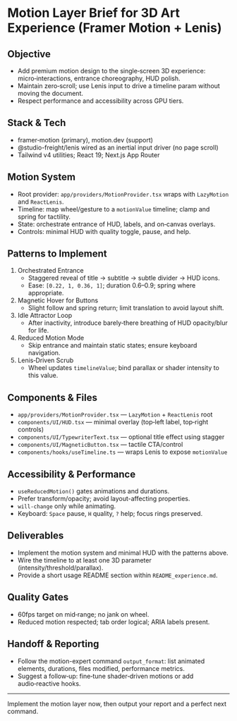 # Motion Layer Brief for 3D Art Experience (Framer Motion + Lenis)

## Objective
- Add premium motion design to the single‑screen 3D experience: micro‑interactions, entrance choreography, HUD polish.
- Maintain zero‑scroll; use Lenis input to drive a timeline param without moving the document.
- Respect performance and accessibility across GPU tiers.

## Stack & Tech
- framer‑motion (primary), motion.dev (support)
- @studio-freight/lenis wired as an inertial input driver (no page scroll)
- Tailwind v4 utilities; React 19; Next.js App Router

## Motion System
- Root provider: `app/providers/MotionProvider.tsx` wraps with `LazyMotion` and `ReactLenis`.
- Timeline: map wheel/gesture to a `motionValue` timeline; clamp and spring for tactility.
- State: orchestrate entrance of HUD, labels, and on‑canvas overlays.
- Controls: minimal HUD with quality toggle, pause, and help.

## Patterns to Implement
1) Orchestrated Entrance
   - Staggered reveal of title → subtitle → subtle divider → HUD icons.
   - Ease: `[0.22, 1, 0.36, 1]`; duration 0.6–0.9; spring where appropriate.
2) Magnetic Hover for Buttons
   - Slight follow and spring return; limit translation to avoid layout shift.
3) Idle Attractor Loop
   - After inactivity, introduce barely‑there breathing of HUD opacity/blur for life.
4) Reduced Motion Mode
   - Skip entrance and maintain static states; ensure keyboard navigation.
5) Lenis‑Driven Scrub
   - Wheel updates `timelineValue`; bind parallax or shader intensity to this value.

## Components & Files
- `app/providers/MotionProvider.tsx` — `LazyMotion` + `ReactLenis` root
- `components/UI/HUD.tsx` — minimal overlay (top‑left label, top‑right controls)
- `components/UI/TypewriterText.tsx` — optional title effect using stagger
- `components/UI/MagneticButton.tsx` — tactile CTA/control
- `components/hooks/useTimeline.ts` — wraps Lenis to expose `motionValue`

## Accessibility & Performance
- `useReducedMotion()` gates animations and durations.
- Prefer transform/opacity; avoid layout-affecting properties.
- `will-change` only while animating.
- Keyboard: `Space` pause, `H` quality, `?` help; focus rings preserved.

## Deliverables
- Implement the motion system and minimal HUD with the patterns above.
- Wire the timeline to at least one 3D parameter (intensity/threshold/parallax).
- Provide a short usage README section within `README_experience.md`.

## Quality Gates
- 60fps target on mid‑range; no jank on wheel.
- Reduced motion respected; tab order logical; ARIA labels present.

## Handoff & Reporting
- Follow the motion-expert command `output_format`: list animated elements, durations, files modified, performance metrics.
- Suggest a follow‑up: fine‑tune shader‑driven motions or add audio‑reactive hooks.

---

Implement the motion layer now, then output your report and a perfect next command.
